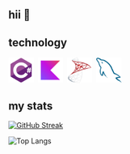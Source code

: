 ## hii 👋

## technology
<div>
  <img src="https://github.com/devicons/devicon/blob/master/icons/csharp/csharp-original.svg" title="C#" alt="C#" width="50" height="50"/>&nbsp;
  <img src="https://github.com/devicons/devicon/blob/master/icons/kotlin/kotlin-original.svg" title="Kotlin" alt="Kotlin" width="50" height="50"/>&nbsp;
  <img src="https://github.com/devicons/devicon/blob/master/icons/microsoftsqlserver/microsoftsqlserver-original.svg" title="MSSQL" alt="MSSQL" width="50" height="50"/>&nbsp;
  <img src="https://github.com/devicons/devicon/blob/master/icons/mysql/mysql-original.svg" title="MySQL" alt="MySQL" width="50" height="50"/>&nbsp;

</div>

## my stats
[![GitHub Streak](http://github-readme-streak-stats.herokuapp.com?user=amadesya&theme=cyber-streakglow&hide_border=true&border_radius=5.2&card_width=700&excludeDaysLabel=FFFFFF&background=212830&border=EB5454&stroke=FFFFFF&ring=17AF15&fire=FF8D00&currStreakNum=478BE6&sideNums=478BE6&currStreakLabel=FFFFFF&sideLabels=FFFFFF&dates=FFFFFF)](https://git.io/streak-stats)



![Top Langs](https://github-readme-stats.vercel.app/api/top-langs/?username=amadesya&locale=en&bg_color=212830&&card_width=700&text_color=FFFFFF&hide_border=true)
<!--
**amadesya/amadesya** is a ✨ _special_ ✨ repository because its `README.md` (this file) appears on your GitHub profile.

Here are some ideas to get you started:

- 🔭 I’m currently working on ...
- 🌱 I’m currently learning ...
- 👯 I’m looking to collaborate on ...
- 🤔 I’m looking for help with ...
- 💬 Ask me about ...
- 📫 How to reach me: ...
- 😄 Pronouns: ...
- ⚡ Fun fact: ...
-->
